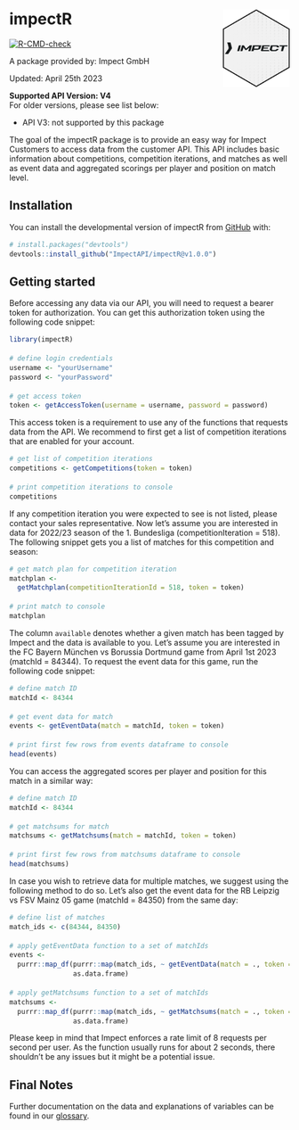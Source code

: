 
<!-- README.md is generated from README.Rmd. Please edit that file -->

# impectR <img src="https://github.com/ImpectAPI/logos/blob/main/impectR.png" align="right" height="139" />

<!-- badges: start -->

[![R-CMD-check](https://github.com/Flosch1006/impectR/actions/workflows/check-release.yaml/badge.svg)](https://github.com/Flosch1006/impectR/actions/workflows/check-release.yaml)
<!-- badges: end -->

A package provided by: Impect GmbH

Updated: April 25th 2023

**Supported API Version: V4**  
For older versions, please see list below:

- API V3: not supported by this package

The goal of the impectR package is to provide an easy way for Impect
Customers to access data from the customer API. This API includes basic
information about competitions, competition iterations, and matches as
well as event data and aggregated scorings per player and position on
match level.

## Installation

You can install the developmental version of impectR from
[GitHub](https://github.com/) with:

``` r
# install.packages("devtools")
devtools::install_github("ImpectAPI/impectR@v1.0.0")
```

## Getting started

Before accessing any data via our API, you will need to request a bearer
token for authorization. You can get this authorization token using the
following code snippet:

``` r
library(impectR)

# define login credentials
username <- "yourUsername"
password <- "yourPassword"

# get access token
token <- getAccessToken(username = username, password = password)
```

This access token is a requirement to use any of the functions that
requests data from the API. We recommend to first get a list of
competition iterations that are enabled for your account.

``` r
# get list of competition iterations
competitions <- getCompetitions(token = token)

# print competition iterations to console
competitions
```

If any competition iteration you were expected to see is not listed,
please contact your sales representative. Now let’s assume you are
interested in data for 2022/23 season of the 1. Bundesliga
(competitionIteration = 518). The following snippet gets you a list of
matches for this competition and season:

``` r
# get match plan for competition iteration
matchplan <-
  getMatchplan(competitionIterationId = 518, token = token)

# print match to console
matchplan
```

The column `available` denotes whether a given match has been tagged by
Impect and the data is available to you. Let’s assume you are interested
in the FC Bayern München vs Borussia Dortmund game from April 1st 2023
(matchId = 84344). To request the event data for this game, run the
following code snippet:

``` r
# define match ID
matchId <- 84344

# get event data for match
events <- getEventData(match = matchId, token = token)

# print first few rows from events dataframe to console
head(events)
```

You can access the aggregated scores per player and position for this
match in a similar way:

``` r
# define match ID
matchId <- 84344

# get matchsums for match
matchsums <- getMatchsums(match = matchId, token = token)

# print first few rows from matchsums dataframe to console
head(matchsums)
```

In case you wish to retrieve data for multiple matches, we suggest using
the following method to do so. Let’s also get the event data for the RB
Leipzig vs FSV Mainz 05 game (matchId = 84350) from the same day:

``` r
# define list of matches
match_ids <- c(84344, 84350)

# apply getEventData function to a set of matchIds
events <-
  purrr::map_df(purrr::map(match_ids, ~ getEventData(match = ., token = token)),
                as.data.frame)

# apply getMatchsums function to a set of matchIds
matchsums <-
  purrr::map_df(purrr::map(match_ids, ~ getMatchsums(match = ., token = token)),
                as.data.frame)
```

Please keep in mind that Impect enforces a rate limit of 8 requests per
second per user. As the function usually runs for about 2 seconds, there
shouldn’t be any issues but it might be a potential issue.

## Final Notes

Further documentation on the data and explanations of variables can be
found in our [glossary](https://glossary.impect.com/).
